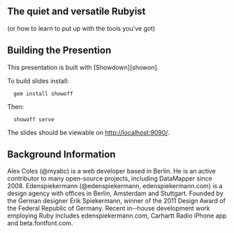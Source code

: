 The quiet and versatile Rubyist
-------------------------------

(or how to learn to put up with the tools you’ve got)

## Building the Presention

This presentation is built with [Showdown][showon].

To build slides install:

      gem install showoff

Then:

      showoff serve

The slides should be viewable on <http://localhost:9090/>.


## Background Information

Alex Coles (@myabc) is a web developer based in Berlin. He is an active
contributor to many open-source projects, including DataMapper since 2008.
Edenspiekermann (@edenspiekermann, edenspiekermann.com) is a design agency with
offices in Berlin, Amsterdam and Stuttgart. Founded by the German designer Erik
Spiekermann, winner of the 2011 Design Award of the Federal Republic of Germany.
Recent in-­‐house development work employing Ruby includes edenspiekermann.com,
Carhartt Radio iPhone app and beta.fontfont.com.


[showoff]:https://github.com/schacon/showoff
